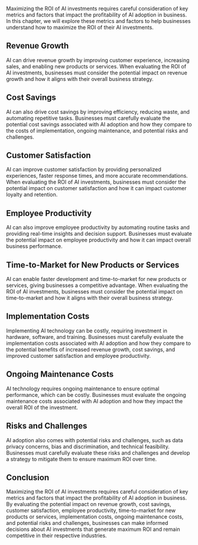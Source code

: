 
Maximizing the ROI of AI investments requires careful consideration of key metrics and factors that impact the profitability of AI adoption in business. In this chapter, we will explore these metrics and factors to help businesses understand how to maximize the ROI of their AI investments.

Revenue Growth
--------------

AI can drive revenue growth by improving customer experience, increasing sales, and enabling new products or services. When evaluating the ROI of AI investments, businesses must consider the potential impact on revenue growth and how it aligns with their overall business strategy.

Cost Savings
------------

AI can also drive cost savings by improving efficiency, reducing waste, and automating repetitive tasks. Businesses must carefully evaluate the potential cost savings associated with AI adoption and how they compare to the costs of implementation, ongoing maintenance, and potential risks and challenges.

Customer Satisfaction
---------------------

AI can improve customer satisfaction by providing personalized experiences, faster response times, and more accurate recommendations. When evaluating the ROI of AI investments, businesses must consider the potential impact on customer satisfaction and how it can impact customer loyalty and retention.

Employee Productivity
---------------------

AI can also improve employee productivity by automating routine tasks and providing real-time insights and decision support. Businesses must evaluate the potential impact on employee productivity and how it can impact overall business performance.

Time-to-Market for New Products or Services
-------------------------------------------

AI can enable faster development and time-to-market for new products or services, giving businesses a competitive advantage. When evaluating the ROI of AI investments, businesses must consider the potential impact on time-to-market and how it aligns with their overall business strategy.

Implementation Costs
--------------------

Implementing AI technology can be costly, requiring investment in hardware, software, and training. Businesses must carefully evaluate the implementation costs associated with AI adoption and how they compare to the potential benefits of increased revenue growth, cost savings, and improved customer satisfaction and employee productivity.

Ongoing Maintenance Costs
-------------------------

AI technology requires ongoing maintenance to ensure optimal performance, which can be costly. Businesses must evaluate the ongoing maintenance costs associated with AI adoption and how they impact the overall ROI of the investment.

Risks and Challenges
--------------------

AI adoption also comes with potential risks and challenges, such as data privacy concerns, bias and discrimination, and technical feasibility. Businesses must carefully evaluate these risks and challenges and develop a strategy to mitigate them to ensure maximum ROI over time.

Conclusion
----------

Maximizing the ROI of AI investments requires careful consideration of key metrics and factors that impact the profitability of AI adoption in business. By evaluating the potential impact on revenue growth, cost savings, customer satisfaction, employee productivity, time-to-market for new products or services, implementation costs, ongoing maintenance costs, and potential risks and challenges, businesses can make informed decisions about AI investments that generate maximum ROI and remain competitive in their respective industries.
